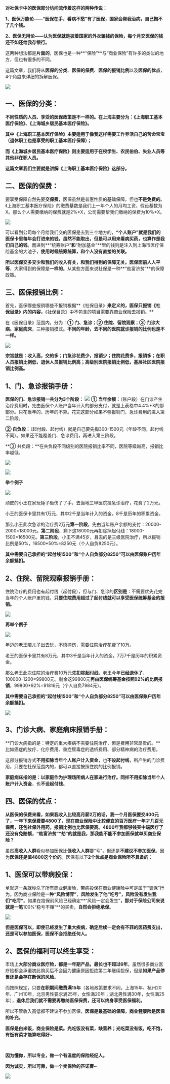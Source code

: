 **对社保卡中的医保部分坊间流传着这样的两种传说：**

**1、医保万能论——“医保在手，看病不愁”有了医保，国家会帮我治病，自己掏不了几个钱。**

**2、医保无用论——认为医保就是披着国家的外衣骗钱的保险，每个月交医保的钱还不如还给我存银行。**

  

这两种想法都是**片面的**，医保也是一种**“保险”**与“商业保险”有许多的类似的地方，但也有很多的不同。

这篇文章，我们将从**医保的分类**、**医保的保费**、**医保的报销比例**以及**医保的优点**，4个角度来详细的拆解医保。

![](vx_images/203432108235919.webp)

  

## **一、医保的分类：**

  

**不同性质的人员、享受的医保政策是不一样的。在上海主要分为：《上海职工基本医疗保险》、《上海城乡居民基本医疗保险》。**

**其中《上海职工基本医疗保险》主要适用于像我这样需要工作养活自己的苦命宝宝（退休职工也是享受的职工基本医疗保障）；**

**而《上海城乡居民基本医疗保险》则主要适用于在校学生、农民伯伯、失业人员等其他非在职人员。**

**这篇文章我们主要就是讲解《上海职工基本医疗保险》这部分。**

  

## **二、医保的保费：**

  

要享受保障自然先要**交保费**，医保虽然是普惠性质的基础保障，但也**不是免费的**。《上海职工基本医疗保险》的缴费基数是我们上一年个人的月均工资，假设基数为X。那么个人需要缴纳的保费就是2%\*X，公司需要帮我们缴纳的保费为10%\*X。

![](vx_images/202342108254678.webp)

可以看到公司每个月给我们交的医保是去到三个地方的，**“个人账户”**就是我们的医保卡里每年会打进来的钱，虽然不能取出，但是可以用来看病买药，也**算作是我们自己的钱**。而进到**“统筹账户”**和**“附加基金”**里的钱则是注入到上海市医疗保险基金的大池子，**使用时候统筹统算，和个人没有直接的关联。**

**所以医保交多交少和我们的收入有关，和我们得到的保障无关。**医保面前**人人平等**，大家得到的保障是**一样的**。从某些方面来说社保是一种**“劫富济贫”**的保障政策。

  

## **三、医保报销比例：**

  

首先，医保哪些报销哪些不报销根据**《社保目录》**来定义的，**医保只报销《社保目录》内的内容**，**《社保目录》中不包含的项目需要靠商业保险去报销。**

在《医保目录》范围内，分为：**① 门、急诊**；**② 住院、留院观察**；**③ 门诊大病、家庭病床**，三种报销模式。**不同的年龄，去不同的医院就诊报销的比例也是不一样。**

![](vx_images/201242108257176.webp)

**宗旨就是：收入高，交的多；门急诊花费少，报销少；住院花费多，报销多；在职人员报销比例低，退休人员报销比例高；高级别医院报销比例低，基层社区医院报销比例高。**

  

## 1、门、急诊报销手册：

**医保的门、急诊报销一共分为3个阶段：**
![](vx_images/579694308258359.png)
**① 当年余额：**（账户段）在门诊产生治疗费用时，先由医保个人账户当年计入的部分支付，就是上表格中4.4%\*X的那部分。只花当年的，历年的不算。花完这部分如果不够报销门、急诊费用的进入第二阶段。

**② 自负段：**（起付段、起付线）就是自己要先掏300-1500元（年龄不同，起付线不同）。如果还不能覆盖门、急诊费用，再进入第三阶段。

**③ 共负段：**在共负段不同级别的医院报销比率不同，医院等级越高，报销比率越低。

![](vx_images/199792108259572.webp)

![](vx_images/198632108241692.webp)

**举个例子**

![](vx_images/197532108245938.jpeg)

顽皮的小王在家玩锤子砸伤了了手，去当地三甲医院挂急诊治疗，花费了2万元。

小王的医保卡里共有1万元，其中2千是当年计入的资金，8千是历年的积累资金。

那么小王此次急诊的治疗费2万元**第一阶段**，先由当年账户余额的支付：20000-2000=18000元。**第二阶段**，剩下这18000元再扣除掉起付线：18000-1500=16500元。**第三阶段**，小王不满45岁，且去的是三级医院治疗，所以报销比例是50%，16500\*50%=8250元（个人自负8250元）。

**其中需要自己承担的“起付线1500”和“个人自负部分8250”可以由医保账户历年余额抵扣。**

  

## 2、住院、留院观察报销手册：

住院治疗的费用也有起付线（起付段），但与门、急诊的**区别是**：不需要优先花完当年的个人账户里的钱，**只要住院费用超过了起付线就可以享受医保统筹基金的报销。**

![](vx_images/195992108249383.webp)

**再举个例子**

![](vx_images/194912108256714.webp)

年迈的老王陪儿子出去玩，不慎摔伤，需要住院治疗花费了10万。

老王的医保卡里共有8万元，其中3千是当年计入的资金，7万7千是历年的积累资金。

那么老王此次住院的治疗费10万元**先扣除起付线**，老王今年**已经退休了**，100000-1200=99800元。剩余这99800元**再由医保统筹基金按照92%的比例报销**，99800\*92%=91816元（个人自负7984元）。

**其中需要自己承担的“起付线1500”和“个人自负部分8250”可以由医保账户历年余额抵扣。**

![](vx_images/193832108236548.jpeg)

  

## 3、门诊大病、家庭病床报销手册：

**门诊大病指的是：特定的重大疾病不需要住院治疗，但是费用非常昂贵的。**比如癌症的放疗、化疗费用、重症尿毒症的透析费用、部分精神病的治疗费用。

这部分报销方式**不用扣除当年个人账户计入资金**，也**不设起付线**，所产生的门诊费用，只要在社保范围内的，都可以直接按照住院的比例报销。

**家庭病床指的是：以家庭作为护理场所病人在家进行治疗。**同样**不用扣除当年个人账户计入资金**，也**不设起付线**。

  

## **四、医保的优点：**

  

**从医保的保费来看，如果我收入比较高月薪2万的话，我一个月医保要交400元了，一年下来保费要4800了，现在商业保险中比较便宜的百万医疗一年才几百元保费，还包社保外用药，报销比例也比医保要高。4800年我都够钱买中端医疗了还没有免赔额，“劫富济贫”“劫”的就是我，那我能不能不参加医保就单买商业保险？**

虽然**高收入人群**看似参加医保比**低收入人群**要“亏”，但还是**不建议不参加医保**。因为**医保还是值4800这个价的**。医保有以下**2个优点是商业保险所不具备的：**

  

## 1、医保可以带病投保：

单就这一条就秒杀了所有商业健康险，带病投保在商业健康险中可是属于“骗保”行为。因为商业保险是**一种“风险博弈”**，**风险发生了他“吃亏”，风险没有发生我们“吃亏”**。如果在投保前风险已经确定**“风险一定会发生”**，那对于保险公司来说就是一笔**100%“稳亏不赚”**的买卖，**自然会拒绝承保**。

![](vx_images/192482108248681.jpeg)

**但是医保可以，即使已经发生了重大疾病，确定后续一定会有不菲的医药费支出，还是可以参加医保，医保不会拒绝任何人。**

  

## 2、医保的福利可以终生享受：

市场上**大部分商业医疗险，都是一年期产品，最长也不超过6年**。虽然很多商业医疗险都会承诺初此购买后不会因为健康原因拒绝第二年继续投保，但是**如果产品停售还是会存在断保的风险**。

而按照规定，只要**在职期间缴费满15年**（各地政策要求不同，上海15年、杭州20年、广州10年，北京男性要求满25年，女性满20年；湖北男性满30年，女性满25年），**退休后我们就不需要再缴纳医保保费，还可以终身享受医保福利。**

所以不管收入高低都不建议不参加医保，**医保是最基础的保障，商业健康险是医保的补充。**

  

  

**医保是白米饭，商业保险是菜。光吃饭没有菜，缺营养；光吃菜没有饭，吃不饱，有饭有菜才能算吃得好~**

  

**​**

**因为懂你，所以专业，做一个有温度的保险经纪人。**

**因为诚实，所以可靠，做一个卖保险的匹诺曹~**


![](vx_images/82524709253495.jpeg)